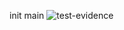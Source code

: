 init main
![test-evidence](https://github.com/user-attachments/assets/4309e89a-5113-44d3-92f3-f141e2dd0987)
